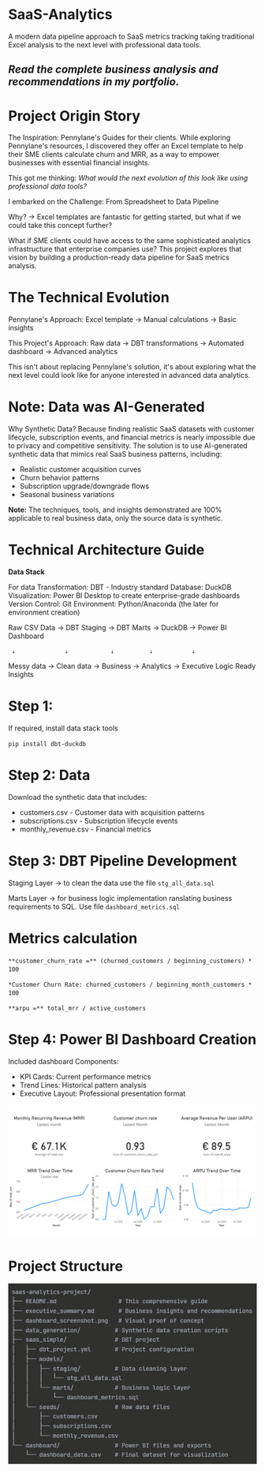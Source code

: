# SaaS-Analytics
A modern data pipeline approach to SaaS metrics tracking taking traditional Excel analysis to the next level with professional data tools.

## _Read the complete business analysis and recommendations in my portfolio._ 

# Project Origin Story
The Inspiration: Pennylane's Guides for their clients.
While exploring Pennylane's resources, I discovered they offer an Excel template to help their SME clients calculate churn and MRR, as a way to empower businesses with essential financial insights. 

This got me thinking: _What would the next evolution of this look like using professional data tools?_

I embarked on the Challenge: From Spreadsheet to Data Pipeline

Why? -> Excel templates are fantastic for getting started, but what if we could take this concept further? 

What if SME clients could have access to the same sophisticated analytics infrastructure that enterprise companies use? 
This project explores that vision by building a production-ready data pipeline for SaaS metrics analysis.

# The Technical Evolution

Pennylane's Approach: Excel template → Manual calculations → Basic insights

This Project's Approach: Raw data → DBT transformations → Automated dashboard → Advanced analytics

This isn't about replacing Pennylane's solution, it's about exploring what the next level could look like for anyone interested in advanced data analytics.

# Note: Data was AI-Generated 
Why Synthetic Data?
Because finding realistic SaaS datasets with customer lifecycle, subscription events, and financial metrics is nearly impossible due to privacy and competitive sensitivity.
The solution is to use AI-generated synthetic data that mimics real SaaS business patterns, including:

- Realistic customer acquisition curves
- Churn behavior patterns
- Subscription upgrade/downgrade flows
- Seasonal business variations

**Note:** The techniques, tools, and insights demonstrated are 100% applicable to real business data, only the source data is synthetic.

# Technical Architecture Guide
**Data Stack**

For data Transformation: DBT - Industry standard
Database: DuckDB
Visualization: Power BI Desktop to create enterprise-grade dashboards
Version Control: Git
Environment: Python/Anaconda (the later for environment creation)


Raw CSV Data → DBT Staging → DBT Marts → DuckDB → Power BI Dashboard

     ↓              ↓            ↓          ↓           ↓
  Messy data → Clean data → Business → Analytics → Executive
                                Logic     Ready     Insights

# Step 1:
If required, install data stack tools

`pip install dbt-duckdb`

# Step 2: Data 

Download the synthetic data that includes:

- customers.csv - Customer data with acquisition patterns
- subscriptions.csv - Subscription lifecycle events
- monthly_revenue.csv - Financial metrics


# Step 3: DBT Pipeline Development

Staging Layer -> to clean the data use the file `stg_all_data.sql`

Marts Layer -> for business logic implementation ranslating business requirements to SQL. Use file `dashboard_metrics.sql`

# Metrics calculation

`**customer_churn_rate =** (churned_customers / beginning_customers) * 100`

`*Customer Churn Rate: churned_customers / beginning_month_customers * 100`

`**arpu =** total_mrr / active_customers`

# Step 4: Power BI Dashboard Creation

Included dashboard Components:

- KPI Cards: Current performance metrics
- Trend Lines: Historical pattern analysis
- Executive Layout: Professional presentation format

![Dashboard](Dashboard_final.PNG)


# Project Structure

![Project structure](structure.PNG)
